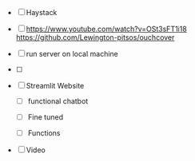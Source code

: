 - [ ] Haystack

- [ ] https://www.youtube.com/watch?v=OSt3sFT1i18
https://github.com/Lewington-pitsos/ouchcover
- [ ] run server on local machine
- [ ] 

- [ ] Streamlit Website
    - [ ] functional chatbot 
    - [ ] Fine tuned 

    - [ ] Functions 


- [ ] Video